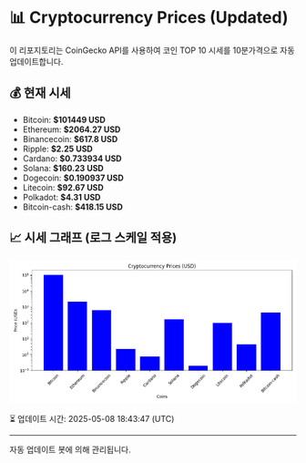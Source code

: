 
# 📊 Cryptocurrency Prices (Updated)

이 리포지토리는 CoinGecko API를 사용하여 코인 TOP 10 시세를 10분가격으로 자동 업데이트합니다.

## 💰 현재 시세
- Bitcoin: **$101449 USD**
- Ethereum: **$2064.27 USD**
- Binancecoin: **$617.8 USD**
- Ripple: **$2.25 USD**
- Cardano: **$0.733934 USD**
- Solana: **$160.23 USD**
- Dogecoin: **$0.190937 USD**
- Litecoin: **$92.67 USD**
- Polkadot: **$4.31 USD**
- Bitcoin-cash: **$418.15 USD**

## 📈 시세 그래프 (로그 스케일 적용)
![Crypto Prices](crypto_prices.png)

⏳ 업데이트 시간: 2025-05-08 18:43:47 (UTC)

---
자동 업데이트 봇에 의해 관리됩니다.
